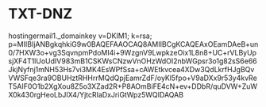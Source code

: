 # TXT-DNZ
hostingermail1._domainkey
v=DKIM1; k=rsa; p=MIIBIjANBgkqhkiG9w0BAQEFAAOCAQ8AMIIBCgKCAQEAxOEamDAeB+un0/7HXW3o+vg3SqvnpmPdoMI4i+9WzgnV9LwpkzeOix1L8n8+UC+rVLByUpsjXF4T1lUoUdIV983mB1CSKWsCNzwVnOHzWdOI2nbWGpsr3o1g82sS6e66JkjNyfnj1mNH53Hs7vi3MK4EsWPfSsa+cAWEtkvcea4XDw3QdLkrfHJgBQvVWSFqe3ra9OBUHztRHHrrMQdQpjEamrZdF/oyKl5fpo+V9aDXx9r53y4kvReT5AIF0O1b2XgXou8Z5o3XZad2R+P8AOmBiFE4cN+ev+DDbR/quDVW+ZuWX0k430rgHeoLbJIX4/YjtcRIaDxJriGtWpz5WQIDAQAB
